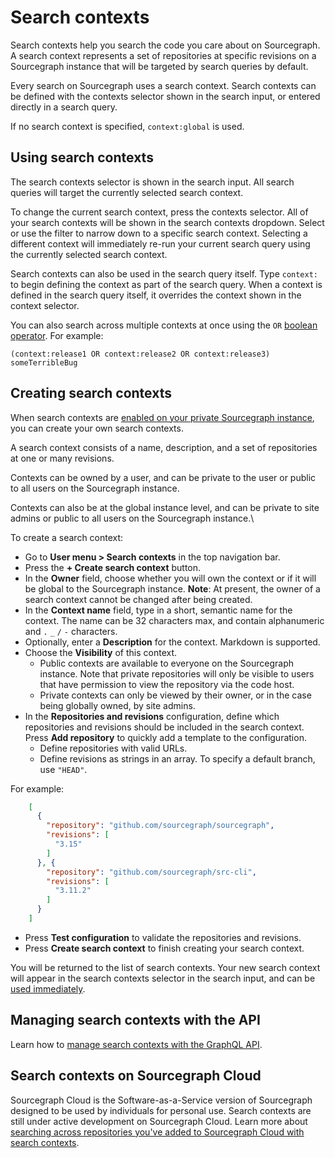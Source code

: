 # Search contexts

Search contexts help you search the code you care about on Sourcegraph. A search context represents a set of repositories at specific revisions on a Sourcegraph instance that will be targeted by search queries by default.

Every search on Sourcegraph uses a search context. Search contexts can be defined with the contexts selector shown in the search input, or entered directly in a search query.

If no search context is specified, `context:global` is used.

## Using search contexts

The search contexts selector is shown in the search input. All search queries will target the currently selected search context. 

To change the current search context, press the contexts selector. All of your search contexts will be shown in the search contexts dropdown. Select or use the filter to narrow down to a specific search context. Selecting a different context will immediately re-run your current search query using the currently selected search context.

Search contexts can also be used in the search query itself. Type `context:` to begin defining the context as part of the search query. When a context is defined in the search query itself, it overrides the context shown in the context selector.

You can also search across multiple contexts at once using the `OR` [boolean operator](../reference/queries.md#boolean-operators). For example:

`(context:release1 OR context:release2 OR context:release3) someTerribleBug` 

## Creating search contexts

When search contexts are [enabled on your private Sourcegraph instance](../explanations/features.md#search-contexts), you can create your own search contexts.

A search context consists of a name, description, and a set of repositories at one or many revisions.

Contexts can be owned by a user, and can be private to the user or public to all users on the Sourcegraph instance.

Contexts can also be at the global instance level, and can be private to site admins or public to all users on the Sourcegraph instance.\

To create a search context:

- Go to **User menu > Search contexts** in the top navigation bar.
- Press the **+ Create search context** button.
- In the **Owner** field, choose whether you will own the context or if it will be global to the Sourcegraph instance. **Note**: At present, the owner of a search context cannot be changed after being created.
- In the **Context name** field, type in a short, semantic name for the context. The name can be 32 characters max, and contain alphanumeric and `.` `_` `/` `-` characters.
- Optionally, enter a **Description** for the context. Markdown is supported.
- Choose the **Visibility** of this context.
  - Public contexts are available to everyone on the Sourcegraph instance. Note that private repositories will only be visible to users that have permission to view the repository via the code host.
  - Private contexts can only be viewed by their owner, or in the case being globally owned, by site admins.
- In the **Repositories and revisions** configuration, define which repositories and revisions should be included in the search context. Press **Add repository** to quickly add a template to the configuration.
  - Define repositories with valid URLs.
  - Define revisions as strings in an array. To specify a default branch, use `"HEAD"`.

For example:
  
```json
    [
      {
        "repository": "github.com/sourcegraph/sourcegraph",
        "revisions": [
          "3.15"
        ]
      }, {
        "repository": "github.com/sourcegraph/src-cli",
        "revisions": [
          "3.11.2"
        ]
      }
    ]
```

- Press **Test configuration** to validate the repositories and revisions.
- Press **Create search context** to finish creating your search context.

You will be returned to the list of search contexts. Your new search context will appear in the search contexts selector in the search input, and can be [used immediately](#using-search-contexts).

## Managing search contexts with the API

Learn how to [manage search contexts with the GraphQL API](../../api/graphql/managing-search-contexts-with-api.md).

## Search contexts on Sourcegraph Cloud

Sourcegraph Cloud is the Software-as-a-Service version of Sourcegraph designed to be used by individuals for personal use. Search contexts are still under active development on Sourcegraph Cloud. Learn more about [searching across repositories you've added to Sourcegraph Cloud with search contexts](./searching_with_search_contexts.md).
